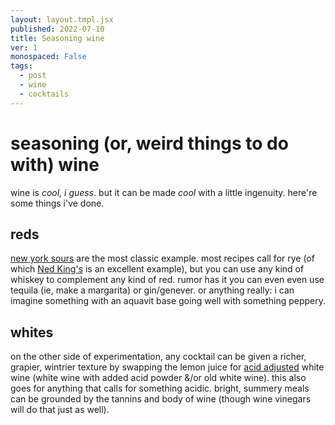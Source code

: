 ```yaml
---
layout: layout.tmpl.jsx
published: 2022-07-10
title: Seasoning wine
ver: 1
monospaced: False
tags:
  - post
  - wine
  - cocktails
---
```


# seasoning (or, weird things to do with) wine

wine is *cool, i guess*. but it can be made *cool* with a little ingenuity. here're some things i've done.

## reds

[new york sours](https://punchdrink.com/articles/mastering-the-new-york-sour-whiskey-cocktail-recipe/) are the most classic example. most recipes call for rye (of which [Ned King's](https://punchdrink.com/recipes/ned-kings-new-york-sour/) is an excellent example), but you can use any kind of whiskey to complement any kind of red. rumor has it you can even even use tequila (ie, make a margarita) or gin/genever. or anything really: i can imagine something with an aquavit base going well with something peppery.



## whites

on the other side of experimentation, any cocktail can be given a richer, grapier, wintrier texture by swapping the lemon juice for [acid adjusted](https://punchdrink.com/articles/hack-your-drink-acid-adjusted-citrus/) white wine (white wine with added acid powder &/or old white wine). this also goes for anything that calls for something acidic. bright, summery meals can be grounded by the tannins and body of wine (though wine vinegars will do that just as well).
